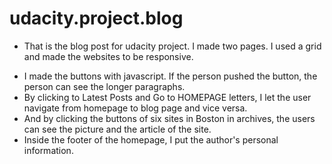 # udacity.project.blog
- That is the blog post for udacity project. I made two pages. I used a grid and made the websites to be responsive. 
+ I made the buttons with javascript. If the person pushed the button, the person can see the longer paragraphs. 
+ By clicking to Latest Posts and Go to HOMEPAGE letters, I let the user navigate from homepage to blog page and vice versa. 
+ And by clicking the buttons of six sites in Boston in archives, the users can see the picture and the article of the site. 
+ Inside the footer of the homepage, I put the author's personal information. 
